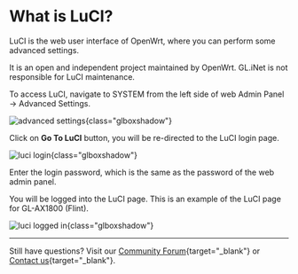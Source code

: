 # What is LuCI?

LuCI is the web user interface of OpenWrt, where you can perform some advanced settings.

It is an open and independent project maintained by OpenWrt. GL.iNet is not responsible for LuCI maintenance.

To access LuCI, navigate to SYSTEM from the left side of web Admin Panel -> Advanced Settings.

![advanced settings](https://static.gl-inet.com/docs/router/en/4/interface_guide/advanced_settings/go_to_luci.png){class="glboxshadow"}

Click on **Go To LuCI** button, you will be re-directed to the LuCI login page. 

![luci login](https://static.gl-inet.com/docs/router/en/4/interface_guide/advanced_settings/luci_login.jpg){class="glboxshadow"}

Enter the login password, which is the same as the password of the web admin panel.

You will be logged into the LuCI page. This is an example of the LuCI page for GL-AX1800 (Flint).

![luci logged in](https://static.gl-inet.com/docs/router/en/4/interface_guide/advanced_settings/luci_logged_in.jpg){class="glboxshadow"}

---

Still have questions? Visit our [Community Forum](https://forum.gl-inet.com){target="_blank"} or [Contact us](https://www.gl-inet.com/contacts/){target="_blank"}.
